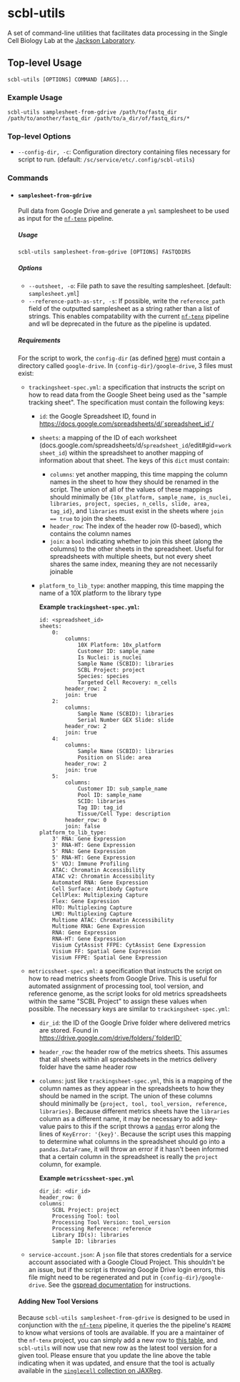 # scbl-utils

A set of command-line utilities that facilitates data processing in the Single Cell Biology Lab at the [Jackson Laboratory](https://www.jax.org/).

## Top-level Usage

```
scbl-utils [OPTIONS] COMMAND [ARGS]...
```

### Example Usage

```
scbl-utils samplesheet-from-gdrive /path/to/fastq_dir /path/to/another/fastq_dir /path/to/a_dir/of/fastq_dirs/*
```

### Top-level Options
- `--config-dir, -c`: Configuration directory containing files necessary for script to run. (default: `/sc/service/etc/.config/scbl-utils`)

### Commands

- #### **`samplesheet-from-gdrive`**

    Pull data from Google Drive and generate a `yml` samplesheet to be used as input for the [`nf-tenx`](https://github.com/TheJacksonLaboratory/nf-tenx) pipeline.
        
    ##### **Usage**

    ```{bash}
    scbl-utils samplesheet-from-gdrive [OPTIONS] FASTQDIRS
    ```

    ##### **Options**

    - `--outsheet, -o`: File path to save the resulting samplesheet. [default: `samplesheet.yml`]
    - `--reference-path-as-str, -s`: If possible, write the `reference_path` field of the outputted samplesheet as a string rather than a list of strings. This enables compatability with the current [`nf-tenx`](https://github.com/TheJacksonLaboratory/nf-tenx) pipeline and wll be deprecated in the future as the pipeline is updated.

    ##### **Requirements**
    
    For the script to work, the `config-dir` (as defined [here](#top-level-options)) must contain a directory called `google-drive`. In `{config-dir}/google-drive`, 3 files must exist:
    
    - `trackingsheet-spec.yml`: a specification that instructs the script on how to read data from the Google Sheet being used as the "sample tracking sheet". The specification must contain the following keys:
        - `id`: the Google Spreadsheet ID, found in https://docs.google.com/spreadsheets/d/`spreadsheet_id`/
        - `sheets`: a mapping of the ID of each worksheet (docs.google.com/spreadsheets/d/`spreadsheet_id`/edit#gid=`worksheet_id`) within the spreadsheet to another mapping of information about that sheet. The keys of this `dict` must contain:
            - `columns`: yet another mapping, this time mapping the column names in the sheet to how they should be renamed in the script. The union of all of the values of these mappings should minimally be `{10x_platform, sample_name, is_nuclei, libraries, project, species, n_cells, slide, area, tag_id}`, and `libraries` must exist in the sheets where `join == true` to join the sheets.
            - `header_row`: The index of the header row (0-based), which contains the column names
            - `join`: a `bool` indicating whether to join this sheet (along the columns) to the other sheets in the spreadsheet. Useful for spreadsheets with multiple sheets, but not every sheet shares the same index, meaning they are not necessarily joinable
        - `platform_to_lib_type`: another mapping, this time mapping the name of a 10X platform to the library type

            **Example `trackingsheet-spec.yml`:**

            ```{yml}
            id: <spreadsheet_id>
            sheets:
                0:
                    columns:
                        10X Platform: 10x_platform
                        Customer ID: sample_name
                        Is Nuclei: is_nuclei
                        Sample Name (SCBID): libraries
                        SCBL Project: project
                        Species: species
                        Targeted Cell Recovery: n_cells
                    header_row: 2
                    join: true
                2:
                    columns:
                        Sample Name (SCBID): libraries
                        Serial Number GEX Slide: slide
                    header_row: 2
                    join: true
                4:
                    columns:
                        Sample Name (SCBID): libraries
                        Position on Slide: area
                    header_row: 2
                    join: true
                5:
                    columns:
                        Customer ID: sub_sample_name
                        Pool ID: sample_name
                        SCID: libraries
                        Tag ID: tag_id
                        Tissue/Cell Type: description
                    header_row: 0
                    join: false
            platform_to_lib_type:
                3' RNA: Gene Expression
                3' RNA-HT: Gene Expression  
                5' RNA: Gene Expression
                5' RNA-HT: Gene Expression
                5' VDJ: Immune Profiling
                ATAC: Chromatin Accessibility
                ATAC v2: Chromatin Accessibility
                Automated RNA: Gene Expression
                Cell Surface: Antibody Capture
                CellPlex: Multiplexing Capture
                Flex: Gene Expression
                HTO: Multiplexing Capture
                LMO: Multiplexing Capture
                Multiome ATAC: Chromatin Accessibility
                Multiome RNA: Gene Expression
                RNA: Gene Expression
                RNA-HT: Gene Expression
                Visium CytAssist FFPE: CytAssist Gene Expression
                Visium FF: Spatial Gene Expression
                Visium FFPE: Spatial Gene Expression
            ```
    - `metricssheet-spec.yml`: a specification that instructs the script on how to read metrics sheets from Google Drive. This is useful for automated assignment of processing tool, tool version, and reference genome, as the script looks for old metrics spreadsheets within the same "SCBL Project" to assign these values when possible. The necessary keys are similar to `trackingsheet-spec.yml`:
        - `dir_id`: the ID of the Google Drive folder where delivered metrics are stored. Found in https://drive.google.com/drive/folders/`folderID`
        - `header_row`: the header row of the metrics sheets. This assumes that all sheets within all spreadsheets in the metrics delivery folder have the same header row
        - `columns`: just like `trackingsheet-spec.yml`, this is a mapping of the column names as they appear in the spreadsheets to how they should be named in the script. The union of these columns should minimally be `{project, tool, tool_version, reference, libraries}`. Because different metrics sheets have the `libraries` column as a different name, it may be necessary to add key-value pairs to this if the script throws a [`pandas`](https://pandas.pydata.org/docs/) error along the lines of `KeyError: '{key}'`. Because the script uses this mapping to determine what columns in the spreadsheet should go into a `pandas.DataFrame`, it will throw an error if it hasn't been informed that a certain column in the spreadsheet is really the `project` column, for example.

            **Example `metricssheet-spec.yml`**
            ```{yml}
            dir_id: <dir_id>
            header_row: 0
            columns:
                SCBL Project: project
                Processing Tool: tool
                Processing Tool Version: tool_version
                Processing Reference: reference
                Library ID(s): libraries
                Sample ID: libraries
            ```
    - `service-account.json`: A `json` file that stores credentials for a service account associated with a Google Cloud Project. This shouldn't be an issue, but if the script is throwing Google Drive login errors, this file might need to be regenerated and put in `{config-dir}/google-drive`. See the [gspread documentation](https://docs.gspread.org/en/v5.12.0/oauth2.html#service-account) for instructions.

    #### Adding New Tool Versions
    Because `scbl-utils samplesheet-from-gdrive` is designed to be used in conjunction with the [`nf-tenx`](https://github.com/TheJacksonLaboratory/nf-tenx) pipeline, it queries the the pipeline's `README` to know what versions of tools are available. If you are a maintainer of the `nf-tenx` project, you can simply add a new row to [this table](https://github.com/TheJacksonLaboratory/nf-tenx?tab=readme-ov-file#tools-available-on-jaxreg), and `scbl-utils` will now use that new row as the latest tool version for a given tool. Please ensure that you update the line above the table indicating when it was updated, and ensure that the tool is actually available in the [`singlecell` collection on JAXReg](https://jaxreg.jax.org/collections/3). 
